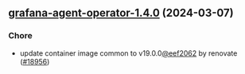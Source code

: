 

## [grafana-agent-operator-1.4.0](https://github.com/truecharts/charts/compare/grafana-agent-operator-1.3.0...grafana-agent-operator-1.4.0) (2024-03-07)

### Chore



- update container image common to v19.0.0[@eef2062](https://github.com/eef2062) by renovate ([#18956](https://github.com/truecharts/charts/issues/18956))